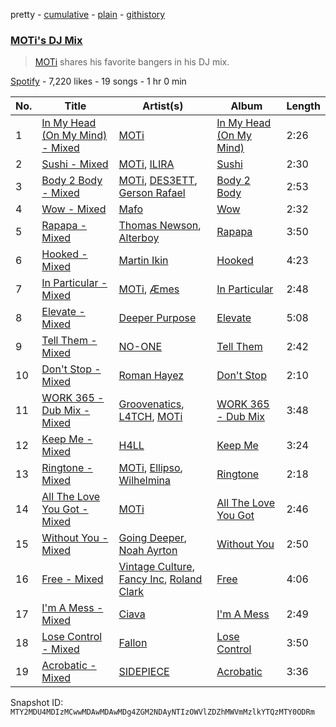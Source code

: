 pretty - [cumulative](/playlists/cumulative/37i9dQZF1DX92PapbtyAWm.md) - [plain](/playlists/plain/37i9dQZF1DX92PapbtyAWm) - [githistory](https://github.githistory.xyz/mackorone/spotify-playlist-archive/blob/main/playlists/plain/37i9dQZF1DX92PapbtyAWm)

### [MOTi's DJ Mix](https://open.spotify.com/playlist/37i9dQZF1DX92PapbtyAWm)

> <a href="spotify:artist:1vo8zHmO1KzkuU9Xxh6J7W">MOTi</a> shares his favorite bangers in his DJ mix.

[Spotify](https://open.spotify.com/user/spotify) - 7,220 likes - 19 songs - 1 hr 0 min

| No. | Title | Artist(s) | Album | Length |
|---|---|---|---|---|
| 1 | [In My Head \(On My Mind\) \- Mixed](https://open.spotify.com/track/1EiDdfA6PZmaVAEN8RgeSa) | [MOTi](https://open.spotify.com/artist/1vo8zHmO1KzkuU9Xxh6J7W) | [In My Head \(On My Mind\)](https://open.spotify.com/album/6rqmkoGeFkxESqTSKtzfcu) | 2:26 |
| 2 | [Sushi \- Mixed](https://open.spotify.com/track/6Tkdioh8ZLUQqiaLp7yE5K) | [MOTi](https://open.spotify.com/artist/1vo8zHmO1KzkuU9Xxh6J7W), [ILIRA](https://open.spotify.com/artist/6mzs66iVW15C5iLt0JLt41) | [Sushi](https://open.spotify.com/album/3mT3Ol7wCBPbqOCbk8GcsF) | 2:30 |
| 3 | [Body 2 Body \- Mixed](https://open.spotify.com/track/5YSbSXnBReu0QpwX2veURs) | [MOTi](https://open.spotify.com/artist/1vo8zHmO1KzkuU9Xxh6J7W), [DES3ETT](https://open.spotify.com/artist/2tBbq6Y0ejbtc8tNWtaMyN), [Gerson Rafael](https://open.spotify.com/artist/6WOgdEFOwikYmeC0xBz4Ai) | [Body 2 Body](https://open.spotify.com/album/1yIR2dtAfTbKankky2xn3t) | 2:53 |
| 4 | [Wow \- Mixed](https://open.spotify.com/track/0U5STz59yJW3ByJnMBIe3J) | [Mafo](https://open.spotify.com/artist/320pR8mB5EktKcwRSAm3Ms) | [Wow](https://open.spotify.com/album/2sR02S3DFvaLLwFzncQB7x) | 2:32 |
| 5 | [Rapapa \- Mixed](https://open.spotify.com/track/5RoEjMWCZVHeeunsOdUtLN) | [Thomas Newson](https://open.spotify.com/artist/66MrdPDHTjnnMOTBmC81q5), [Alterboy](https://open.spotify.com/artist/4yR4Yc8RhsKBEwJ3JQQcY3) | [Rapapa](https://open.spotify.com/album/2SPpPlVAGY5LtKnUZFKFb1) | 3:50 |
| 6 | [Hooked \- Mixed](https://open.spotify.com/track/1BaheyYTtJPgyqmxOL87NF) | [Martin Ikin](https://open.spotify.com/artist/7DhdJhd6DrxeJlUajwttd1) | [Hooked](https://open.spotify.com/album/0sBoIrpCePSBepYHDzCsuy) | 4:23 |
| 7 | [In Particular \- Mixed](https://open.spotify.com/track/0Y9JhUOOl0NHGrQ6nWzZry) | [MOTi](https://open.spotify.com/artist/1vo8zHmO1KzkuU9Xxh6J7W), [Æmes](https://open.spotify.com/artist/4NoraKWvrUYQlP0r6Q7IRt) | [In Particular](https://open.spotify.com/album/1sje9RZfo4Lv4KDtM7ccpZ) | 2:48 |
| 8 | [Elevate \- Mixed](https://open.spotify.com/track/4H9QfZZ2oELkzSRoL1qt1L) | [Deeper Purpose](https://open.spotify.com/artist/10Bo1ofGMWr6hFD7OM7W7r) | [Elevate](https://open.spotify.com/album/4un91g0ltwezGhddBw9ZqA) | 5:08 |
| 9 | [Tell Them \- Mixed](https://open.spotify.com/track/0y4O94rykW2OnOEyOSZa1j) | [NO\-ONE](https://open.spotify.com/artist/6bfKI8jo0dwBlBDKxA3uO0) | [Tell Them](https://open.spotify.com/album/7En88hzQZ2QHf0VRB7Jwfe) | 2:42 |
| 10 | [Don't Stop \- Mixed](https://open.spotify.com/track/6gMAbPf1LnRUXyzVzqtKHn) | [Roman Hayez](https://open.spotify.com/artist/1nBzOjoECrRLTwf8abQjWO) | [Don't Stop](https://open.spotify.com/album/73G5GBvh57hYLVY99P9mam) | 2:10 |
| 11 | [WORK 365 \- Dub Mix \- Mixed](https://open.spotify.com/track/4q8yq2rlJEEeCKuqZvlgbG) | [Groovenatics](https://open.spotify.com/artist/0eLYiajeLRGa4MYyF2y0rW), [L4TCH](https://open.spotify.com/artist/07gXEJZYZSWeYOkQGepW3u), [MOTi](https://open.spotify.com/artist/1vo8zHmO1KzkuU9Xxh6J7W) | [WORK 365 \- Dub Mix](https://open.spotify.com/album/6hkJnCJqIZk68GhXp4o83M) | 3:48 |
| 12 | [Keep Me \- Mixed](https://open.spotify.com/track/1u8GyMJ6np9wb5QDm8MlaW) | [H4LL](https://open.spotify.com/artist/0UoU8WgQtWblyOaZRoKvuY) | [Keep Me](https://open.spotify.com/album/1B6KmjfepHjwW3ZyTum7XR) | 3:24 |
| 13 | [Ringtone \- Mixed](https://open.spotify.com/track/00K3gkLKPddSOMGOY190B2) | [MOTi](https://open.spotify.com/artist/1vo8zHmO1KzkuU9Xxh6J7W), [Ellipso](https://open.spotify.com/artist/6SSzF90X1iI3jZbaiQMaWs), [Wilhelmina](https://open.spotify.com/artist/2ZCcqreFw4auSkxe2wsnbG) | [Ringtone](https://open.spotify.com/album/6E06FMjHCMgfqjcQONLPz7) | 2:18 |
| 14 | [All The Love You Got \- Mixed](https://open.spotify.com/track/4mTmFj7Dec5NI982CXpTq3) | [MOTi](https://open.spotify.com/artist/1vo8zHmO1KzkuU9Xxh6J7W) | [All The Love You Got](https://open.spotify.com/album/4shtdOzr6YNudMI1E2tP0L) | 2:46 |
| 15 | [Without You \- Mixed](https://open.spotify.com/track/4ShBH7y1amds01CrxVjE9Y) | [Going Deeper](https://open.spotify.com/artist/2SHmJ9pvh1h1TXu2WulzL4), [Noah Ayrton](https://open.spotify.com/artist/45FoPQpXKFUdOvRgSovEl6) | [Without You](https://open.spotify.com/album/4IbeTKpNpbIaeTLGDbUyK5) | 2:50 |
| 16 | [Free \- Mixed](https://open.spotify.com/track/7qV1VyRZ2uJ5Xoiru8oBn8) | [Vintage Culture](https://open.spotify.com/artist/28uJnu5EsrGml2tBd7y8ts), [Fancy Inc](https://open.spotify.com/artist/4Eoddnw0pOewmCHQYofuwh), [Roland Clark](https://open.spotify.com/artist/4OGlp2UdUQGPJVbvJ82Cz5) | [Free](https://open.spotify.com/album/7uuICMRAxSROica2i6o2wb) | 4:06 |
| 17 | [I'm A Mess \- Mixed](https://open.spotify.com/track/5OxCdWg5QB97ONf34Hn3Pj) | [Ciava](https://open.spotify.com/artist/290rcOYpPjREBuJeZwsk3K) | [I'm A Mess](https://open.spotify.com/album/3mYkNOB9TbU6Pxqp1AXCMp) | 2:49 |
| 18 | [Lose Control \- Mixed](https://open.spotify.com/track/1F21kPIHyZQidyxSSIKYc7) | [Fallon](https://open.spotify.com/artist/73LVVE6OYOwlXlIJAFNJdR) | [Lose Control](https://open.spotify.com/album/5jY12xfbfQK2l9nDHwC91K) | 3:50 |
| 19 | [Acrobatic \- Mixed](https://open.spotify.com/track/5qM9GwUf8lhkdKSQGbzakv) | [SIDEPIECE](https://open.spotify.com/artist/5czbzNZZfWpyFgZyfT3Mkk) | [Acrobatic](https://open.spotify.com/album/6ZcGnVBTKFwYReJ1Zm7tSX) | 3:36 |

Snapshot ID: `MTY2MDU4MDIzMCwwMDAwMDAwMDg4ZGM2NDAyNTIzOWVlZDZhMWVmMzlkYTQzMTY0ODRm`
